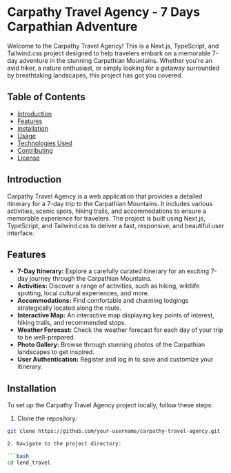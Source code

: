 # Carpathy Travel Agency - 7 Days Carpathian Adventure

Welcome to the Carpathy Travel Agency! This is a Next.js, TypeScript, and Tailwind.css project designed to help travelers embark on a memorable 7-day adventure in the stunning Carpathian Mountains. Whether you're an avid hiker, a nature enthusiast, or simply looking for a getaway surrounded by breathtaking landscapes, this project has got you covered.

## Table of Contents

- [Introduction](#introduction)
- [Features](#features)
- [Installation](#installation)
- [Usage](#usage)
- [Technologies Used](#technologies-used)
- [Contributing](#contributing)
- [License](#license)

## Introduction

Carpathy Travel Agency is a web application that provides a detailed itinerary for a 7-day trip to the Carpathian Mountains. It includes various activities, scenic spots, hiking trails, and accommodations to ensure a memorable experience for travelers. The project is built using Next.js, TypeScript, and Tailwind.css to deliver a fast, responsive, and beautiful user interface.

## Features

- **7-Day Itinerary:** Explore a carefully curated itinerary for an exciting 7-day journey through the Carpathian Mountains.
- **Activities:** Discover a range of activities, such as hiking, wildlife spotting, local cultural experiences, and more.
- **Accommodations:** Find comfortable and charming lodgings strategically located along the route.
- **Interactive Map:** An interactive map displaying key points of interest, hiking trails, and recommended stops.
- **Weather Forecast:** Check the weather forecast for each day of your trip to be well-prepared.
- **Photo Gallery:** Browse through stunning photos of the Carpathian landscapes to get inspired.
- **User Authentication:** Register and log in to save and customize your itinerary.

## Installation

To set up the Carpathy Travel Agency project locally, follow these steps:

1. Clone the repository:

```bash
git clone https://github.com/your-username/carpathy-travel-agency.git

2. Navigate to the project directory:

```bash
cd lend_travel

